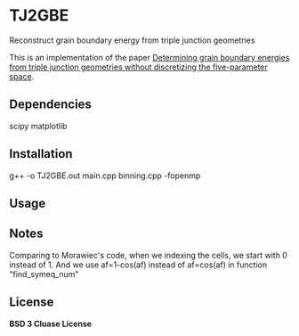 # TJ2GBE
Reconstruct grain boundary energy from triple junction geometries

This is an implementation of the paper [Determining grain boundary energies from triple junction geometries without discretizing the five-parameter space](https://doi.org/10.1016/j.actamat.2018.12.022).

## Dependencies

scipy
matplotlib

## Installation
g++ -o TJ2GBE.out main.cpp binning.cpp -fopenmp

## Usage

## Notes

Comparing to Morawiec's code, when we indexing the cells, we start with 0 instead of 1. And we use af=1-cos(af) instead of af=cos(af) in function "find\_symeq\_num"

## License
__BSD 3 Cluase License__
